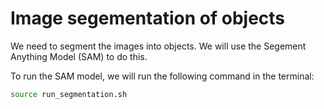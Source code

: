 # Image segementation of objects

We need to segment the images into objects.
We will use the Segement Anything Model (SAM) to do this.

To run the SAM model, we will run the following command in the terminal:
```bash
source run_segmentation.sh
```
